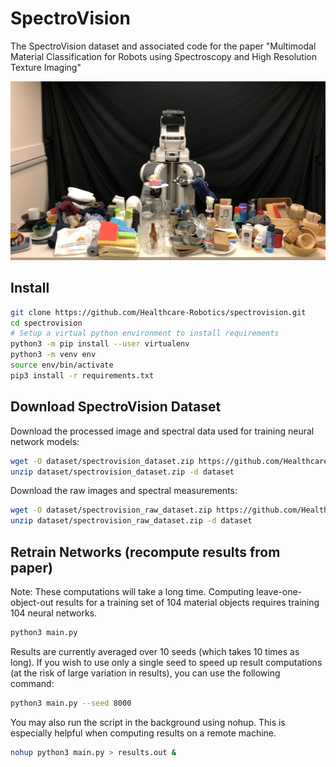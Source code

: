 # SpectroVision
The SpectroVision dataset and associated code for the paper "Multimodal Material Classification for Robots using Spectroscopy and High Resolution Texture Imaging"

![SpectroVision](images/spectrovision.jpg "SpectroVision")

## Install
```bash
git clone https://github.com/Healthcare-Robotics/spectrovision.git
cd spectrovision
# Setup a virtual python environment to install requirements
python3 -m pip install --user virtualenv
python3 -m venv env
source env/bin/activate
pip3 install -r requirements.txt
```

## Download SpectroVision Dataset
Download the processed image and spectral data used for training neural network models:
```bash
wget -O dataset/spectrovision_dataset.zip https://github.com/Healthcare-Robotics/spectrovision/releases/download/1.0/spectrovision_dataset.zip
unzip dataset/spectrovision_dataset.zip -d dataset
```
Download the raw images and spectral measurements:
```bash
wget -O dataset/spectrovision_raw_dataset.zip https://github.com/Healthcare-Robotics/spectrovision/releases/download/1.0/spectrovision_raw_dataset.zip
unzip dataset/spectrovision_raw_dataset.zip -d dataset
```

## Retrain Networks (recompute results from paper)
Note: These computations will take a long time. Computing leave-one-object-out results for a training set of 104 material objects requires training 104 neural networks.
```bash
python3 main.py
```
Results are currently averaged over 10 seeds (which takes 10 times as long). If you wish to use only a single seed to speed up result computations (at the risk of large variation in results), you can use the following command:
```bash
python3 main.py --seed 8000
```
You may also run the script in the background using nohup. This is especially helpful when computing results on a remote machine.
```bash
nohup python3 main.py > results.out &
```

